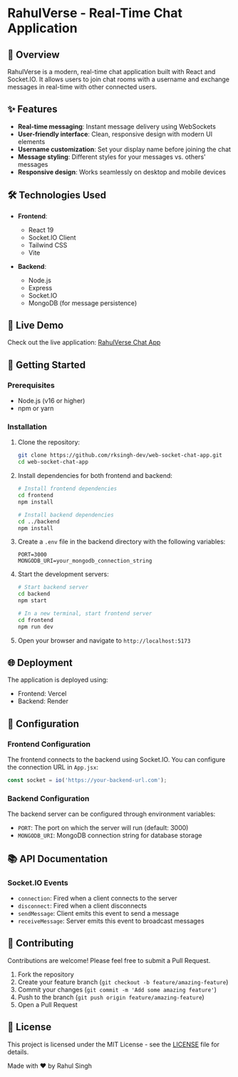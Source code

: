
# RahulVerse - Real-Time Chat Application



## 📝 Overview

RahulVerse is a modern, real-time chat application built with React and Socket.IO. It allows users to join chat rooms with a username and exchange messages in real-time with other connected users.

## ✨ Features

- **Real-time messaging**: Instant message delivery using WebSockets
- **User-friendly interface**: Clean, responsive design with modern UI elements
- **Username customization**: Set your display name before joining the chat
- **Message styling**: Different styles for your messages vs. others' messages
- **Responsive design**: Works seamlessly on desktop and mobile devices

## 🛠️ Technologies Used

- **Frontend**:
  - React 19
  - Socket.IO Client
  - Tailwind CSS
  - Vite

- **Backend**:
  - Node.js
  - Express
  - Socket.IO
  - MongoDB (for message persistence)

## 🚀 Live Demo

Check out the live application: [RahulVerse Chat App](https://rahulverse.vercel.app)


## 🏁 Getting Started

### Prerequisites

- Node.js (v16 or higher)
- npm or yarn

### Installation

1. Clone the repository:
   ```bash
   git clone https://github.com/rksingh-dev/web-socket-chat-app.git
   cd web-socket-chat-app
   ```

2. Install dependencies for both frontend and backend:
   ```bash
   # Install frontend dependencies
   cd frontend
   npm install
   
   # Install backend dependencies
   cd ../backend
   npm install
   ```

3. Create a `.env` file in the backend directory with the following variables:
   ```
   PORT=3000
   MONGODB_URI=your_mongodb_connection_string
   ```

4. Start the development servers:
   ```bash
   # Start backend server
   cd backend
   npm start
   
   # In a new terminal, start frontend server
   cd frontend
   npm run dev
   ```

5. Open your browser and navigate to `http://localhost:5173`

## 🌐 Deployment

The application is deployed using:
- Frontend: Vercel
- Backend: Render

## 🔧 Configuration

### Frontend Configuration

The frontend connects to the backend using Socket.IO. You can configure the connection URL in `App.jsx`:

```javascript
const socket = io('https://your-backend-url.com');
```

### Backend Configuration

The backend server can be configured through environment variables:

- `PORT`: The port on which the server will run (default: 3000)
- `MONGODB_URI`: MongoDB connection string for database storage

## 📚 API Documentation

### Socket.IO Events

- `connection`: Fired when a client connects to the server
- `disconnect`: Fired when a client disconnects
- `sendMessage`: Client emits this event to send a message
- `receiveMessage`: Server emits this event to broadcast messages

## 🤝 Contributing

Contributions are welcome! Please feel free to submit a Pull Request.

1. Fork the repository
2. Create your feature branch (`git checkout -b feature/amazing-feature`)
3. Commit your changes (`git commit -m 'Add some amazing feature'`)
4. Push to the branch (`git push origin feature/amazing-feature`)
5. Open a Pull Request

## 📄 License

This project is licensed under the MIT License - see the [LICENSE](LICENSE) file for details.



Made with ❤️ by Rahul Singh
